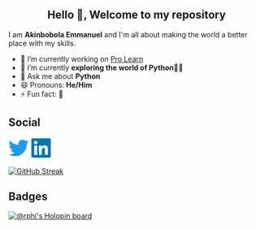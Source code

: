 <h2 align="center">Hello 👋, Welcome to my repository</h2>

<p>I am <b>Akinbobola Emmanuel</b> and I'm all about making the world a better place with my skills.</p>

- 🔭 I’m currently working on [Pro Learn](https://prolearn.onrender.com)
- 🌱 I’m currently **exploring the world of Python**👨‍💻
- 💬 Ask me about **Python**
- 😄 Pronouns: **He/Him**
- ⚡ Fun fact: 🤨


## Social

[<img src='https://raw.githubusercontent.com/devicons/devicon/master/icons/twitter/twitter-original.svg' alt='Akinbobola Emmanuel on Twitter' height='40'>](https://twitter.com/akins_dev)
[<img src='https://raw.githubusercontent.com/devicons/devicon/master/icons/linkedin/linkedin-original.svg' alt='Akinbobola Emmanuel on LinkedIn' height='40'>](https://www.linkedin.com/in/akins-dev/)


[![GitHub Streak](https://streak-stats.demolab.com?user=akins-dev&theme=highcontrast)](https://git.io/streak-stats)

## Badges

[![@rphi's Holopin board](https://holopin.io/api/user/board?user=emmanuel04)](https://holopin.io/@emmanuel04)
